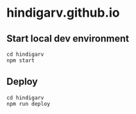 # hindigarv.github.io

## Start local dev environment
```
cd hindigarv
npm start
```

## Deploy
```
cd hindigarv
npm run deploy
```
